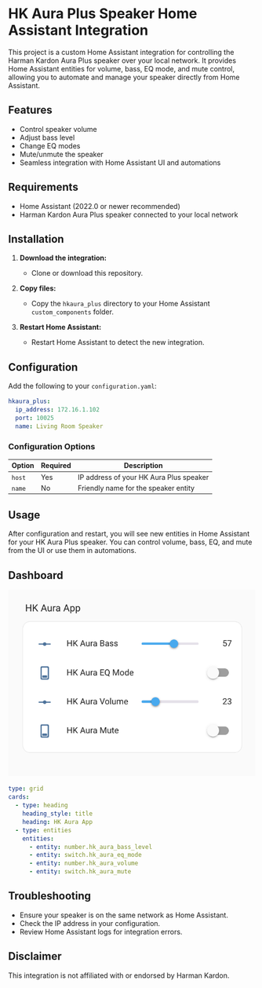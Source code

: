 # HK Aura Plus Speaker Home Assistant Integration

This project is a custom Home Assistant integration for controlling the Harman Kardon Aura Plus speaker over your local network. It provides Home Assistant entities for volume, bass, EQ mode, and mute control, allowing you to automate and manage your speaker directly from Home Assistant.

## Features

- Control speaker volume
- Adjust bass level
- Change EQ modes
- Mute/unmute the speaker
- Seamless integration with Home Assistant UI and automations

## Requirements

- Home Assistant (2022.0 or newer recommended)
- Harman Kardon Aura Plus speaker connected to your local network

## Installation

1. **Download the integration:**
    - Clone or download this repository.

2. **Copy files:**
    - Copy the `hkaura_plus` directory to your Home Assistant `custom_components` folder.

3. **Restart Home Assistant:**
    - Restart Home Assistant to detect the new integration.

## Configuration

Add the following to your `configuration.yaml`:

```yaml
hkaura_plus:
  ip_address: 172.16.1.102
  port: 10025
  name: Living Room Speaker
```

### Configuration Options

| Option | Required | Description |
|--------|----------|-------------|
| `host` | Yes      | IP address of your HK Aura Plus speaker |
| `name` | No       | Friendly name for the speaker entity    |

## Usage

After configuration and restart, you will see new entities in Home Assistant for your HK Aura Plus speaker. You can control volume, bass, EQ, and mute from the UI or use them in automations.

## Dashboard 

![HK Aura Plus Speaker](img/HA_HK_Aura_App.png)

```yaml
type: grid
cards:
  - type: heading
    heading_style: title
    heading: HK Aura App
  - type: entities
    entities:
      - entity: number.hk_aura_bass_level
      - entity: switch.hk_aura_eq_mode
      - entity: number.hk_aura_volume
      - entity: switch.hk_aura_mute
```

## Troubleshooting

- Ensure your speaker is on the same network as Home Assistant.
- Check the IP address in your configuration.
- Review Home Assistant logs for integration errors.

## Disclaimer

This integration is not affiliated with or endorsed by Harman Kardon.

